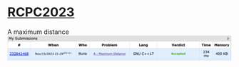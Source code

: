 # [RCPC2023](https://codeforces.com/gym/104782)
A maximum distance
![maxdist](../RCPC2023/A-MaximumDistance/a-maxdist_res.png)